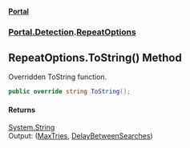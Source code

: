 #### [Portal](index.md 'index')
### [Portal.Detection](Portal.Detection.md 'Portal.Detection').[RepeatOptions](RepeatOptions.md 'Portal.Detection.RepeatOptions')

## RepeatOptions.ToString() Method

Overridden ToString function.

```csharp
public override string ToString();
```

#### Returns
[System.String](https://docs.microsoft.com/en-us/dotnet/api/System.String 'System.String')  
Output: ([MaxTries](RepeatOptions.MaxTries.md 'Portal.Detection.RepeatOptions.MaxTries'), [DelayBetweenSearches](RepeatOptions.DelayBetweenSearches.md 'Portal.Detection.RepeatOptions.DelayBetweenSearches'))